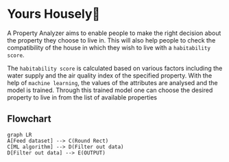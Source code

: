 # Yours Housely🏡

A Property Analyzer aims to enable people to make the right decision about the property they choose to live in. This will also help people to check the compatibility of the house in which they wish to live with a `habitability score`.

The `habitability score` is calculated based on various factors including the water supply and the air quality index of the specified property. With the help of `machine learning`, the values of the attributes are analysed and the model is trained. Through this trained model one can choose the desired property to live in from the list of available properties

## Flowchart
```mermaid
graph LR
A[Feed dataset] --> C(Round Rect)
C[ML algorithm] --> D(Filter out data)
D[Filter out data] --> E(OUTPUT)
```
